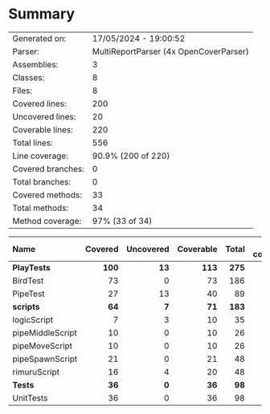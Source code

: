 ﻿# Summary
|||
|:---|:---|
| Generated on: | 17/05/2024 - 19:00:52 |
| Parser: | MultiReportParser (4x OpenCoverParser) |
| Assemblies: | 3 |
| Classes: | 8 |
| Files: | 8 |
| Covered lines: | 200 |
| Uncovered lines: | 20 |
| Coverable lines: | 220 |
| Total lines: | 556 |
| Line coverage: | 90.9% (200 of 220) |
| Covered branches: | 0 |
| Total branches: | 0 |
| Covered methods: | 33 |
| Total methods: | 34 |
| Method coverage: | 97% (33 of 34) |

|**Name**|**Covered**|**Uncovered**|**Coverable**|**Total**|**Line coverage**|**Covered**|**Total**|**Branch coverage**|**Covered**|**Total**|**Method coverage**|
|:---|---:|---:|---:|---:|---:|---:|---:|---:|---:|---:|---:|
|**PlayTests**|**100**|**13**|**113**|**275**|**88.4%**|**0**|**0**|****|**14**|**14**|**100%**|
|BirdTest|73|0|73|186|100%|0|0||10|10|100%|
|PipeTest|27|13|40|89|67.5%|0|0||4|4|100%|
|**scripts**|**64**|**7**|**71**|**183**|**90.1%**|**0**|**0**|****|**14**|**15**|**93.3%**|
|logicScript|7|3|10|35|70%|0|0||2|3|66.6%|
|pipeMiddleScript|10|0|10|26|100%|0|0||2|2|100%|
|pipeMoveScript|10|0|10|26|100%|0|0||2|2|100%|
|pipeSpawnScript|21|0|21|48|100%|0|0||4|4|100%|
|rimuruScript|16|4|20|48|80%|0|0||4|4|100%|
|**Tests**|**36**|**0**|**36**|**98**|**100%**|**0**|**0**|****|**5**|**5**|**100%**|
|UnitTests|36|0|36|98|100%|0|0||5|5|100%|
